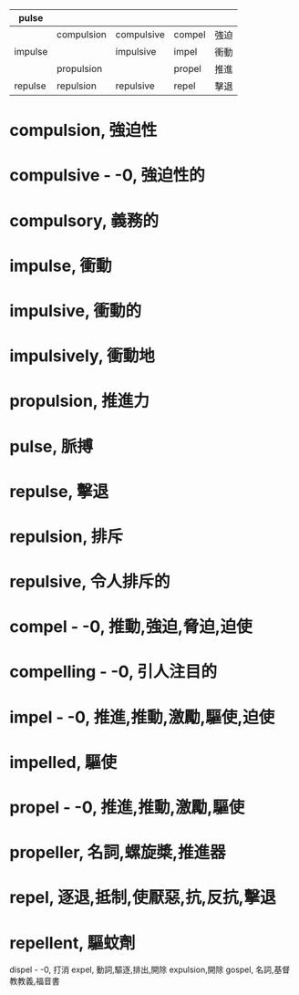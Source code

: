 | pulse   |            |            |        |      |
|---------|------------|------------|--------|------|
|         | compulsion | compulsive | compel | 強迫 |
| impulse |            | impulsive  | impel  | 衝動 |
|         | propulsion |            | propel | 推進 |
| repulse | repulsion  | repulsive  | repel  | 擊退 |

# compulsion, 強迫性
# compulsive - -0, 強迫性的
# compulsory, 義務的
# impulse, 衝動
# impulsive, 衝動的
# impulsively, 衝動地
# propulsion, 推進力
# pulse, 脈搏
# repulse, 擊退
# repulsion, 排斥
# repulsive, 令人排斥的
# compel - -0, 推動,強迫,脅迫,迫使
# compelling - -0, 引人注目的
# impel - -0, 推進,推動,激勵,驅使,迫使
# impelled, 驅使
# propel - -0, 推進,推動,激勵,驅使
# propeller, 名詞,螺旋槳,推進器
# repel, 逐退,抵制,使厭惡,抗,反抗,擊退
# repellent, 驅蚊劑


dispel - -0, 打消
expel, 動詞,驅逐,排出,開除
expulsion,開除
gospel, 名詞,基督教教義,福音書
